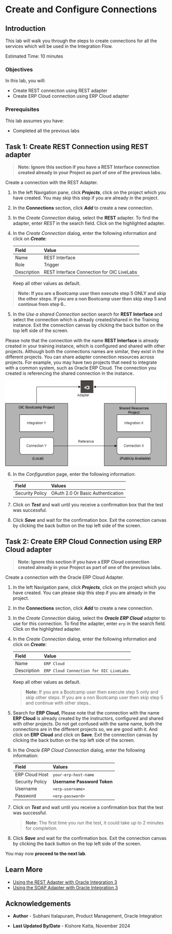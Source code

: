# Create and Configure Connections

## Introduction

This lab will walk you through the steps to create connections for all the services which will be used in the Integration Flow.

Estimated Time: 10 minutes

### Objectives

In this lab, you will:

- Create REST connection using REST adapter
- Create ERP Cloud connection using ERP Cloud adapter

### Prerequisites

This lab assumes you have:

- Completed all the previous labs

## Task 1: Create REST Connection using REST adapter

> **Note: Ignore this section if you have a REST Interface connection created already in your Project as part of one of the previous labs.**

Create a connection with the REST Adapter.

1. In the left Navigation pane, click ***Projects***, click on the project which you have created.
    You may skip this step if you are already in the project.
2. In the **Connections** section, click ***Add*** to create a new connection.
3. In the *Create Connection* dialog, select the **REST** adapter. To find the adapter, enter *REST* in the search field. Click on the highlighted adapter.
4. In the *Create Connection* dialog, enter the following information and click on ***Create***:

    | **Field**        | **Value**          |
    | --- | ----------- |
    | Name         | REST Interface     |
    | Role         | Trigger       |
    | Description  | REST Interface Connection for OIC LiveLabs |

    Keep all other values as default.

> **Note: If you are a Bootcamp user then execute step 5 ONLY and skip the other steps.
If you are a non Bootcamp user then skip step 5 and continue from step 6..**

5. In the *Use a shared Connection* section search for **REST Interface** and select the connection which is already created/shared in the Training instance. Exit the connection canvas by clicking the back button on the top left side of the screen.

Please note that the connection with the name **REST Interface** is already created in your training instance, which is configured and shared with other projects. Although both the connections names are similar, they exist in the different projects. You can share adapter connection resources across projects. For example, you may have two projects that need to integrate with a common system, such as Oracle ERP Cloud. The connection you created is referencing the shared connection in the instance.

![Shared Connection](images/connection-sharing.png)

6. In the *Configuration* page, enter the following information:

    | **Field**  | **Values** |
    |---|---|
    |Security Policy | OAuth 2.0 Or Basic Authentication |

7. Click on ***Test***  and wait until you receive a confirmation box that the test was successful.
8. Click ***Save*** and wait for the confirmation box. Exit the connection canvas by clicking the back button on the top left side of the screen.

## Task 2: Create ERP Cloud Connection using ERP Cloud adapter

> **Note: Ignore this section if you have a ERP Cloud connection created already in your Project as part of one of the previous labs.**

Create a connection with the Oracle ERP Cloud Adapter.

1. In the left Navigation pane, click ***Projects***, click on the project which you have created.
    You can please skip this step if you are already in the project.
2. In the **Connections** section, click ***Add*** to create a new connection.

3. In the *Create Connection* dialog, select the ***Oracle ERP Cloud*** adapter to use for this connection. To find the adapter, enter `erp` in the search field. Click on the highlighted adapter.
4. In the *Create Connection* dialog, enter the following information and click on ***Create***:

    | **Field**        | **Value**          |
    | --- | ----------- |
    | Name         | `ERP Cloud`       |
    | Description  | `ERP Cloud Connection for OIC LiveLabs` |

    Keep all other values as default.

    > **Note:** If you are a Bootcamp user then execute step 5 only and skip other steps.
    If you are a non Bootcamp user then skip step 5 and continue with other steps..

5. Search for **ERP Cloud**, Please note that the connection with the name **ERP Cloud** is already created by the instructors, configured and shared with other projects.
Do not get confused with the same name, both the connections are in the different projects so, we are good with it. And click on **ERP Cloud** and click on **Save**. Exit the connection canvas by clicking the back button on the top left side of the screen.

6. In the *Oracle ERP Cloud Connection* dialog, enter the following information:

    | **Field**  | **Values** |
    |---|---|
    |ERP Cloud Host | `your-erp-host-name` |
    |Security Policy | **Username Password Token**|
    |Username | `<erp-username>`|
    |Password | `<erp-password>`|

7. Click on ***Test*** and wait until you receive a
confirmation box that the test was successful.

    > **Note:** The first time you run the test, it could take up to 2 minutes for completion.

8. Click ***Save*** and wait for the confirmation box. Exit the connection canvas by clicking the back button on the top left side of the screen.

You may now **proceed to the next lab**.

## Learn More

- [Using the REST Adapter with Oracle Integration 3](https://docs.oracle.com/en/cloud/paas/application-integration/rest-adapter/index.html)
- [Using the SOAP Adapter with Oracle Integration 3](https://docs.oracle.com/en/cloud/paas/application-integration/soap-adapter/index.html)

## Acknowledgements

* **Author** - Subhani Italapuram, Product Management, Oracle Integration
- **Last Updated By/Date** - Kishore Katta, November 2024
